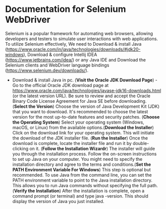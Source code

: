 # Documentation for Selenium WebDriver 
Selenium is a popular framework for automating web browsers, allowing developers and testers to simulate user interactions with web applications. To utilize Selenium effectively, We need to Download & install Java (https://www.oracle.com/in/java/technologies/downloads/#jdk20-windows), Download & configure Intellij IDEA (https://www.jetbrains.com/idea/) or any Java IDE and  Download the Selenium clients and WebDriver language bindings (https://www.selenium.dev/downloads/).

* Download & install Java in pc. (**Visit the Oracle JDK Download Page**) - Go to the official Oracle JDK download page at https://www.oracle.com/java/technologies/javase-jdk16-downloads.html (or the latest version URL). Be sure to review and accept the Oracle Binary Code License Agreement for Java SE before downloading. (**Select the Version**) Choose the version of Java Development Kit (JDK) that you want to download. It's recommended to choose the latest version for the most up-to-date features and security patches. (**Choose the Operating System**)  Select your operating system (Windows, macOS, or Linux) from the available options.(**Download the Installer**) Click on the download link for your operating system. This will initiate the download of the JDK installer file. (**Run the Installer**) Once the download is complete, locate the installer file and run it by double-clicking on it. (**Follow the Installation Wizardr**) The installer will guide you through the installation process. Follow the on-screen instructions to set up Java on your computer. You might need to specify the installation directory and agree to the terms and conditions.(**Set the PATH Environment Variable For Windows**) This step is optional but recommended. To use Java from the command line, you can set the PATH environment variable to point to the Java installation directory. This allows you to run Java commands without specifying the full path. (**Verify the Installation**) After the installation is complete, open a command prompt (or terminal) and type java -version. This should display the version of Java you just installed.




  


